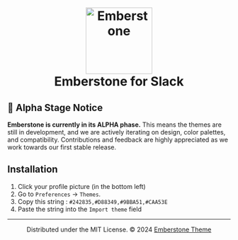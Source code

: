 <h1 align="center">
	<img src="https://avatars.githubusercontent.com/u/177791191?s=200&v=4" width="150" alt="Emberstone"/>
    <br/>
	Emberstone for Slack
</h1>

## 🚧 Alpha Stage Notice

**Emberstone is currently in its ALPHA phase.** This means the themes are still in development, and we are actively iterating on design, color palettes, and compatibility. Contributions and feedback are highly appreciated as we work towards our first stable release.

## Installation

1. Click your profile picture (in the bottom left)
2. Go to `Preferences` → `Themes`.
3. Copy this string : `#242835,#D88349,#9BBA51,#CAA53E`
4. Paste the string into the `Import theme` field

<hr/>

<p align="center">
  Distributed under the MIT License. © 2024 <a href="https://github.com/emberstone-theme">Emberstone Theme</a>
</p>
